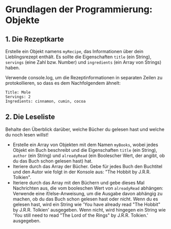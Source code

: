 # Grundlagen der Programmierung: Objekte

## 1. Die Rezeptkarte

Erstelle ein Objekt namens `myRecipe`, das Informationen über dein Lieblingsrezept enthält. Es sollte die Eigenschaften `title` (ein String), `servings` (eine Zahl bzw. Number) und `ingredients` (ein Array von Strings) haben.

Verwende console.log, um die Rezeptinformationen in separaten Zeilen zu protokollieren, so dass es dem Nachfolgendem ähnelt:
```
Title: Mole
Servings: 2
Ingredients: cinnamon, cumin, cocoa

```

## 2. Die Leseliste

Behalte den Überblick darüber, welche Bücher du gelesen hast und welche du noch lesen willst!

* Erstelle ein Array von Objekten mit dem Namen `myBooks`, wobei jedes Objekt ein Buch beschreibt und die Eigenschaften `title` (ein String), `author` (ein String) und `alreadyRead` (ein Boolescher Wert, der angibt, ob du das Buch schon gelesen hast) hat.
* Iteriere durch das Array der Bücher. Gebe für jedes Buch den Buchtitel und den Autor wie folgt in der Konsole aus: "The Hobbit by J.R.R. Tolkien".
* Iteriere durch das Array mit den Büchern und gebe dieses Mal Nachrichten aus, die vom booleschen Wert von `alreadyRead` abhängen: Verwende eine if/else-Anweisung, um die Ausgabe davon abhängig zu machen, ob du das Buch schon gelesen hast oder nicht. Wenn du es gelesen hast, wird ein String wie 'You have already read "The Hobbit" by J.R.R. Tolkien' ausgegeben. Wenn nicht, wird hingegen ein String wie 'You still need to read "The Lord of the Rings" by J.R.R. Tolkien.' ausgegeben.
